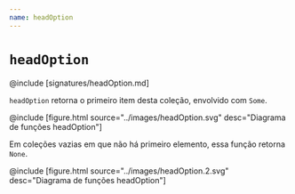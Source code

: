 ```yaml
---
name: headOption
---
```


# `headOption`

@include [signatures/headOption.md]

`headOption` retorna o primeiro item desta coleção, envolvido com `Some`.

@include [figure.html source="../images/headOption.svg" desc="Diagrama de funções headOption"]

Em coleções vazias em que não há primeiro elemento, essa função retorna `None`.

@include [figure.html source="../images/headOption.2.svg" desc="Diagrama de funções headOption"]
